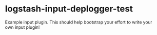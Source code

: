 # logstash-input-deplogger-test
Example input plugin. This should help bootstrap your effort to write your own input plugin!
